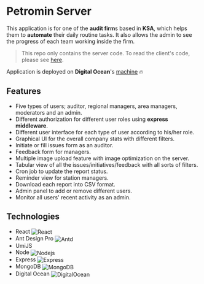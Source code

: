 # Petromin Server
This application is for one of the **audit firm**s based in **KSA**, which helps them to **automate** their daily routine tasks. It also allows the admin to see the progress of each team working inside the firm.

> This repo only contains the server code. To read the client's code, please see [here](https://github.com/iAmmar7/Petromin-FE).

Application is deployed on **Digital Ocean**'s [machine](https://157.245.20.65:4000) :fire:

## Features
- Five types of users; auditor, regional managers, area managers, moderators and an admin.
- Different authorization for different user roles using **express middleware**.
- Different user interface for each type of user according to his/her role.
- Graphical UI for the overall company stats with different filters.
- Initiate or fill issues form as an auditor.
- Feedback form for managers.
- Multiple image upload feature with image optimization on the server.
- Tabular view of all the issues/initiatives/feedback with all sorts of filters.
- Cron job to update the report status.
- Reminder view for station managers.
- Download each report into CSV format.
- Admin panel to add or remove different users.
- Monitor all users' recent activity as an admin.

## Technologies
- React <img align="center" alt="React" src="https://img.shields.io/badge/-React-45b8d8?style=flat-square&logo=react&logoColor=white" />
- Ant Design Pro <img align="center" alt="Antd" src="https://img.shields.io/badge/-Ant%20Design-0170FE?style=flat-square&logo=antdesign&logoColor=white" />
- UmiJS
- Node <img align="center" alt="Nodejs" src="https://img.shields.io/badge/-Nodejs-43853d?style=flat-square&logo=Node.js&logoColor=white" />
- Express <img align="center" alt="Express" src="https://img.shields.io/badge/-Express-000000?style=flat-square&logo=express&logoColor=white" />
- MongoDB <img align="center" alt="MongoDB" src="https://img.shields.io/badge/-MongoDB-13aa52?style=flat-square&logo=mongodb&logoColor=white" />
- Digital Ocean <img align="center" alt="DigitalOcean" src="https://img.shields.io/badge/-DigitalOcean-0068FD?style=flat-square&logo=digitalocean&logoColor=white" />

